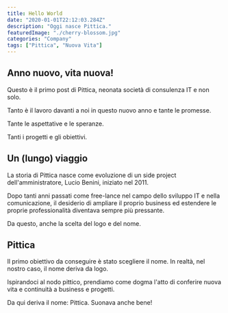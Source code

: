 ```yaml
---
title: Hello World
date: "2020-01-01T22:12:03.284Z"
description: "Oggi nasce Pittica."
featuredImage: "./cherry-blossom.jpg"
categories: "Company"
tags: ["Pittica", "Nuova Vita"]
---
```


## Anno nuovo, vita nuova!

Questo è il primo post di Pittica, neonata società di consulenza IT e non solo.

Tanto è il lavoro davanti a noi in questo nuovo anno e tante le promesse.

Tante le aspettative e le speranze.

Tanti i progetti e gli obiettivi.

## Un (lungo) viaggio

La storia di Pittica nasce come evoluzione di un side project dell'amministratore, Lucio Benini, iniziato nel 2011.

Dopo tanti anni passati come free-lance nel campo dello sviluppo IT e nella comunicazione, il desiderio di ampliare il proprio business ed estendere le proprie professionalità diventava sempre più pressante.

Da questo, anche la scelta del logo e del nome.

## Pittica

Il primo obiettivo da conseguire è stato scegliere il nome. In realtà, nel nostro caso, il nome deriva da logo.

Ispirandoci al nodo pittico, prendiamo come dogma l'atto di conferire nuova vita e continuità a business e progetti.

Da qui deriva il nome: Pittica. Suonava anche bene!